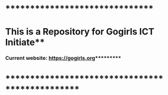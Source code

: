 # ******************************
# This is a Repository for Gogirls ICT Initiate**
### Current website: https://gogirls.org*********
# ***********************************************